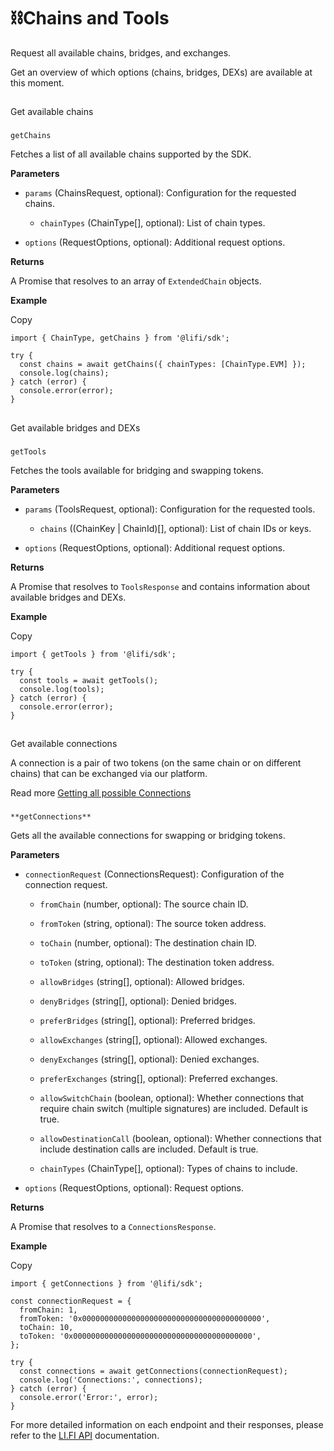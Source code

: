 # ⛓️Chains and Tools

Request all available chains, bridges, and exchanges.

Get an overview of which options (chains, bridges, DEXs) are available at this moment.

## 

[](https://docs.li.fi/integrate-li.fi-sdk/chains-and-tools#get-available-chains)

Get available chains

### 

[](https://docs.li.fi/integrate-li.fi-sdk/chains-and-tools#getchains)

`getChains`

Fetches a list of all available chains supported by the SDK.

**Parameters**

- `params` (ChainsRequest, optional): Configuration for the requested chains.
    
    - `chainTypes` (ChainType[], optional): List of chain types.
        
    
- `options` (RequestOptions, optional): Additional request options.
    

**Returns**

A Promise that resolves to an array of `ExtendedChain` objects.

**Example**

Copy

```
import { ChainType, getChains } from '@lifi/sdk';

try {
  const chains = await getChains({ chainTypes: [ChainType.EVM] });
  console.log(chains);
} catch (error) {
  console.error(error);
}
```

## 

[](https://docs.li.fi/integrate-li.fi-sdk/chains-and-tools#get-available-bridges-and-dexs)

Get available bridges and DEXs

### 

[](https://docs.li.fi/integrate-li.fi-sdk/chains-and-tools#gettools)

`getTools`

Fetches the tools available for bridging and swapping tokens.

**Parameters**

- `params` (ToolsRequest, optional): Configuration for the requested tools.
    
    - `chains` ((ChainKey | ChainId)[], optional): List of chain IDs or keys.
        
    
- `options` (RequestOptions, optional): Additional request options.
    

**Returns**

A Promise that resolves to `ToolsResponse` and contains information about available bridges and DEXs.

**Example**

Copy

```
import { getTools } from '@lifi/sdk';

try {
  const tools = await getTools();
  console.log(tools);
} catch (error) {
  console.error(error);
}
```

## 

[](https://docs.li.fi/integrate-li.fi-sdk/chains-and-tools#get-available-connections)

Get available connections

A connection is a pair of two tokens (on the same chain or on different chains) that can be exchanged via our platform.

Read more [Getting all possible Connections](https://docs.li.fi/li.fi-api/li.fi-api/getting-all-possible-connections)

### 

[](https://docs.li.fi/integrate-li.fi-sdk/chains-and-tools#getconnections)

`**getConnections**`

Gets all the available connections for swapping or bridging tokens.

**Parameters**

- `connectionRequest` (ConnectionsRequest): Configuration of the connection request.
    
    - `fromChain` (number, optional): The source chain ID.
        
    - `fromToken` (string, optional): The source token address.
        
    - `toChain` (number, optional): The destination chain ID.
        
    - `toToken` (string, optional): The destination token address.
        
    - `allowBridges` (string[], optional): Allowed bridges.
        
    - `denyBridges` (string[], optional): Denied bridges.
        
    - `preferBridges` (string[], optional): Preferred bridges.
        
    - `allowExchanges` (string[], optional): Allowed exchanges.
        
    - `denyExchanges` (string[], optional): Denied exchanges.
        
    - `preferExchanges` (string[], optional): Preferred exchanges.
        
    - `allowSwitchChain` (boolean, optional): Whether connections that require chain switch (multiple signatures) are included. Default is true.
        
    - `allowDestinationCall` (boolean, optional): Whether connections that include destination calls are included. Default is true.
        
    - `chainTypes` (ChainType[], optional): Types of chains to include.
        
    
- `options` (RequestOptions, optional): Request options.
    

**Returns**

A Promise that resolves to a `ConnectionsResponse`.

**Example**

Copy

```
import { getConnections } from '@lifi/sdk';

const connectionRequest = {
  fromChain: 1,
  fromToken: '0x0000000000000000000000000000000000000000',
  toChain: 10,
  toToken: '0x0000000000000000000000000000000000000000',
};

try {
  const connections = await getConnections(connectionRequest);
  console.log('Connections:', connections);
} catch (error) {
  console.error('Error:', error);
}
```

For more detailed information on each endpoint and their responses, please refer to the [LI.FI API](https://docs.li.fi/li.fi-api/li.fi-api) documentation.